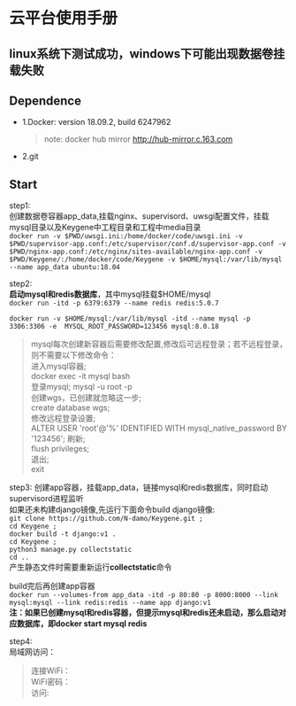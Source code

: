 # 云平台使用手册


## linux系统下测试成功，windows下可能出现数据卷挂载失败  
## Dependence
* 1.Docker: version 18.09.2, build 6247962  
    >note: docker hub mirror http://hub-mirror.c.163.com
* 2.git
## Start  
step1:  
创建数据卷容器app_data,挂载nginx、supervisord、uwsgi配置文件，挂载mysql目录以及Keygene中工程目录和工程中media目录  
`docker run -v $PWD/uwsgi.ini:/home/docker/code/uwsgi.ini -v $PWD/supervisor-app.conf:/etc/supervisor/conf.d/supervisor-app.conf -v $PWD/nginx-app.conf:/etc/nginx/sites-available/nginx-app.conf -v $PWD/Keygene/:/home/docker/code/Keygene -v $HOME/mysql:/var/lib/mysql --name app_data ubuntu:18.04`


step2:  
**启动mysql和redis数据库**，其中mysql挂载$HOME/mysql  
`docker run -itd -p 6379:6379 --name redis redis:5.0.7`

`docker run -v $HOME/mysql:/var/lib/mysql -itd --name mysql -p 3306:3306 -e  MYSQL_ROOT_PASSWORD=123456 mysql:8.0.18`    
>mysql每次创建新容器后需要修改配置,修改后可远程登录；若不远程登录，则不需要以下修改命令：  
>进入mysql容器;  
>docker exec -it mysql bash  
>登录mysql; 
>mysql -u root -p  
>创建wgs，已创建就忽略这一步;  
>create database wgs;  
>修改远程登录设置;  
>ALTER USER 'root'@'%' IDENTIFIED WITH   mysql_native_password BY '123456';
>刷新;  
>flush privileges;  
>退出;  
>exit  


step3:
创建app容器，挂载app_data，链接mysql和redis数据库，同时启动supervisord进程监听  
如果还未构建django镜像,先运行下面命令build django镜像:  
`git clone https://github.com/N-damo/Keygene.git ;`    
`cd Keygene ;`    
`docker build -t django:v1 .`  
`cd Keygene ;`  
`python3 manage.py collectstatic`  
`cd .. `  
产生静态文件时需要重新运行**collectstatic**命令

build完后再创建app容器  
`docker run --volumes-from app_data -itd -p 80:80 -p 8000:8000 --link mysql:mysql --link redis:redis --name app django:v1`  
**注：如果已创建mysql和redis容器，但提示mysql和redis还未启动，那么启动对应数据库，即docker start mysql redis**


step4:  
局域网访问：
>连接WiFi：    
>WiFi密码：   
>访问:  